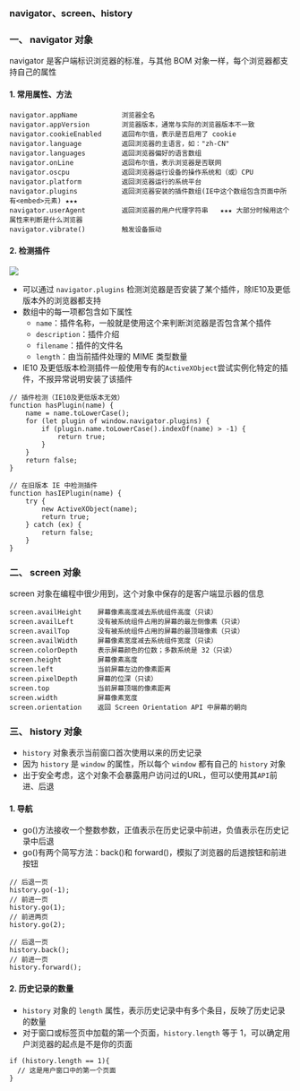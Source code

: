 ### navigator、screen、history
### 一、 navigator 对象
navigator 是客户端标识浏览器的标准，与其他 BOM 对象一样，每个浏览器都支持自己的属性
#### 1. 常用属性、方法
```
navigator.appName           浏览器全名
navigator.appVersion        浏览器版本，通常与实际的浏览器版本不一致
navigator.cookieEnabled     返回布尔值，表示是否启用了 cookie
navigator.language          返回浏览器的主语言，如："zh-CN"
navigator.languages         返回浏览器偏好的语言数组
navigator.onLine            返回布尔值，表示浏览器是否联网
navigator.oscpu             返回浏览器运行设备的操作系统和（或）CPU
navigator.platform          返回浏览器运行的系统平台
navigator.plugins           返回浏览器安装的插件数组(IE中这个数组包含页面中所有<embed>元素) ★★★
navigator.userAgent         返回浏览器的用户代理字符串   ★★★ 大部分时候用这个属性来判断是什么浏览器
navigator.vibrate()         触发设备振动
```

#### 2. 检测插件
![](https://fgq233.github.io/imgs/js/plugins.png)

* 可以通过 `navigator.plugins` 检测浏览器是否安装了某个插件，除IE10及更低版本外的浏览器都支持
* 数组中的每一项都包含如下属性
  * `name`：插件名称，一般就是使用这个来判断浏览器是否包含某个插件
  * `description`：插件介绍
  * `filename`：插件的文件名
  * `length`：由当前插件处理的 MIME 类型数量
* IE10 及更低版本检测插件一般使用专有的`ActiveXObject`尝试实例化特定的插件，不报异常说明安装了该插件

```
// 插件检测（IE10及更低版本无效）
function hasPlugin(name) {
    name = name.toLowerCase();
    for (let plugin of window.navigator.plugins) {
        if (plugin.name.toLowerCase().indexOf(name) > -1) {
            return true;
        }
    }
    return false;
}

// 在旧版本 IE 中检测插件
function hasIEPlugin(name) {
    try {
        new ActiveXObject(name);
        return true;
    } catch (ex) {
        return false;
    }
}
```


### 二、 screen 对象
screen 对象在编程中很少用到，这个对象中保存的是客户端显示器的信息

```
screen.availHeight    屏幕像素高度减去系统组件高度（只读）
screen.availLeft      没有被系统组件占用的屏幕的最左侧像素（只读）
screen.availTop       没有被系统组件占用的屏幕的最顶端像素（只读）
screen.availWidth     屏幕像素宽度减去系统组件宽度（只读）
screen.colorDepth     表示屏幕颜色的位数；多数系统是 32（只读）
screen.height         屏幕像素高度
screen.left           当前屏幕左边的像素距离
screen.pixelDepth     屏幕的位深（只读）
screen.top            当前屏幕顶端的像素距离
screen.width          屏幕像素宽度
screen.orientation    返回 Screen Orientation API 中屏幕的朝向
```


### 三、 history 对象
* `history` 对象表示当前窗口首次使用以来的历史记录
* 因为 `history` 是 `window` 的属性，所以每个 `window` 都有自己的 `history` 对象
* 出于安全考虑，这个对象不会暴露用户访问过的URL，但可以使用其`API`前进、后退

#### 1. 导航
* go()方法接收一个整数参数，正值表示在历史记录中前进，负值表示在历史记录中后退
* go()有两个简写方法：back()和 forward()，模拟了浏览器的后退按钮和前进按钮

```
// 后退一页
history.go(-1);
// 前进一页
history.go(1);
// 前进两页
history.go(2);

// 后退一页
history.back();
// 前进一页
history.forward();
```

#### 2. 历史记录的数量
* `history` 对象的 `length` 属性，表示历史记录中有多个条目，反映了历史记录的数量
* 对于窗口或标签页中加载的第一个页面，`history.length` 等于 1，可以确定用户浏览器的起点是不是你的页面

```
if (history.length == 1){
  // 这是用户窗口中的第一个页面
}
```
